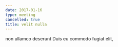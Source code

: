 ```yaml
---
date: 2017-01-16
type: meeting
cancelled: true
title: velit nulla
---
```

non ullamco deserunt Duis eu commodo fugiat elit,